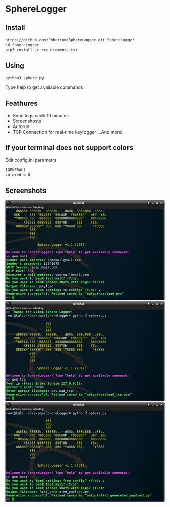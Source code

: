 # SphereLogger
## Install
```
https://github.com/Emberium/SphereLogger.git SphereLogger
cd SphereLogger
pip3 install -r requirements.txt
```
## Using
```
python3 sphere.py
```
Type help to get available commands
## Feathures
* Send logs each 10 minutes
* Screenshosts
* Autorun
* TCP Connection for real-time keylogger
...And more!
## If your terminal does not support colors
Edit config.ini parametrs
```
[GENERAL]
colored = 0
```
## Screenshots
![Payload generation](screenshots/payload_generation.png)
![TCP keylogger generation](screenshots/tcp_keylogger_generation.png)
![Loading settings from config](screenshots/loading_settings_from_config.png)
